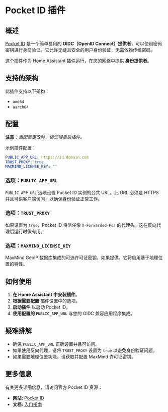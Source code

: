 # Pocket ID 插件

## 概述

[Pocket ID](https://pocket-id.org/) 是一个简单易用的 **OIDC（OpenID Connect）提供者**，可以使用密码密钥进行身份验证。它允许无缝且安全的用户身份验证，无需依赖传统密码。

这个插件作为 Home Assistant 插件运行，在您的网络中提供 **身份提供者**。

## 支持的架构

此插件支持以下架构：

- `amd64`
- `aarch64`

## 配置

**注意**：_当配置更改时，请记得重启插件。_

示例插件配置：

```yaml
PUBLIC_APP_URL: https://id.domain.com
TRUST_PROXY: true
MAXMIND_LICENSE_KEY: ""
```

### 选项：`PUBLIC_APP_URL`

`PUBLIC_APP_URL` 选项设置 Pocket ID 实例的公共 URL。此 URL 必须是 HTTPS 并且可供客户端访问，以确保身份验证正常工作。

### 选项：`TRUST_PROXY`

如果设置为 `true`，Pocket ID 将信任像 `X-Forwarded-For` 的代理头。这在反向代理后运行时很有用。

### 选项：`MAXMIND_LICENSE_KEY`

MaxMind GeoIP 数据库集成的可选许可证密钥。如果提供，它将启用基于地理位置的特性。

## 如何使用

1. **在 Home Assistant 中安装插件**。
2. **根据需要配置** 插件设置中的选项。
3. **启动插件** 以启动 Pocket ID。
4. **使用配置的 `PUBLIC_APP_URL`** 与您的 OIDC 兼容应用程序集成。

## 疑难排解

- 确保 `PUBLIC_APP_URL` 正确设置并且可访问。
- 如果使用反向代理，请将 `TRUST_PROXY` 设置为 `true` 以避免身份验证问题。
- 如果需要地理位置功能，请获取并配置 MaxMind 许可证密钥。

## 更多信息

有关更多详细信息，请访问官方 Pocket ID 资源：

- **网站:** [Pocket ID](https://pocket-id.org/)
- **文档:** [入门指南](https://pocket-id.org/docs/introduction/)